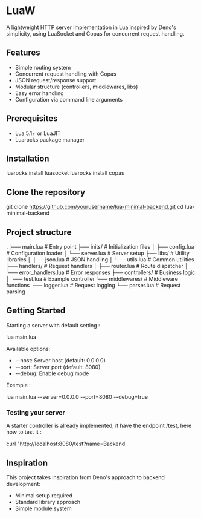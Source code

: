 # LuaW

A lightweight HTTP server implementation in Lua inspired by Deno's simplicity, using LuaSocket and Copas for concurrent request handling.

## Features

- Simple routing system
- Concurrent request handling with Copas
- JSON request/response support
- Modular structure (controllers, middlewares, libs)
- Easy error handling
- Configuration via command line arguments

## Prerequisites

- Lua 5.1+ or LuaJIT
- Luarocks package manager

## Installation

luarocks install luasocket
luarocks install copas

## Clone the repository

git clone https://github.com/yourusername/lua-minimal-backend.git
cd lua-minimal-backend

## Project structure

.
├── main.lua # Entry point
├── inits/ # Initialization files
│ ├── config.lua # Configuration loader
│ └── server.lua # Server setup
├── libs/ # Utility libraries
│ ├── json.lua # JSON handling
│ └── utils.lua # Common utilities
├── handlers/ # Request handlers
│ ├── router.lua # Route dispatcher
│ └── error_handlers.lua # Error responses
├── controllers/ # Business logic
│ └── test.lua # Example controller
└── middlewares/ # Middleware functions
├── logger.lua # Request logging
└── parser.lua # Request parsing

## Getting Started

Starting a server with default setting :

lua main.lua

Available options:

- --host: Server host (default: 0.0.0.0)
- --port: Server port (default: 8080)
- --debug: Enable debug mode

Exemple :

lua main.lua --server=0.0.0.0 --port=8080 --debug=true

### Testing your server

A starter controller is already implemented, it have the endpoint /test, here how to test it :

curl "http://localhost:8080/test?name=Backend

## Inspiration

This project takes inspiration from Deno's approach to backend development:

- Minimal setup required
- Standard library approach
- Simple module system
